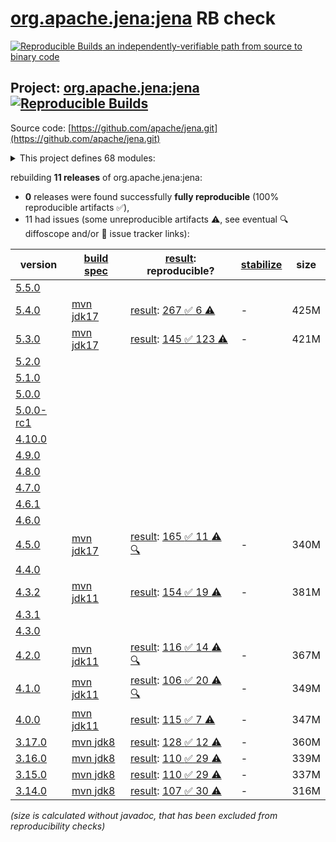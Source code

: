 [org.apache.jena:jena](https://central.sonatype.com/artifact/org.apache.jena/jena/versions) RB check
=======

[![Reproducible Builds](https://reproducible-builds.org/images/logos/rb.svg) an independently-verifiable path from source to binary code](https://reproducible-builds.org/)

## Project: [org.apache.jena:jena](https://central.sonatype.com/artifact/org.apache.jena/jena/versions) [![Reproducible Builds](https://img.shields.io/endpoint?url=https://raw.githubusercontent.com/jvm-repo-rebuild/reproducible-central/master/content/org/apache/jena/jena/badge.json)](https://github.com/jvm-repo-rebuild/reproducible-central/blob/master/content/org/apache/jena/jena/README.md)

Source code: [https://github.com/apache/jena.git](https://github.com/apache/jena.git)

<details><summary>This project defines 68 modules:</summary>

* [org.apache.jena:apache-jena](https://central.sonatype.com/artifact/org.apache.jena/apache-jena/overview)
* [org.apache.jena:apache-jena-fuseki](https://central.sonatype.com/artifact/org.apache.jena/apache-jena-fuseki/overview)
* [org.apache.jena:apache-jena-libs](https://central.sonatype.com/artifact/org.apache.jena/apache-jena-libs/overview)
* [org.apache.jena:apache-jena-osgi](https://central.sonatype.com/artifact/org.apache.jena/apache-jena-osgi/overview)
* [org.apache.jena:jena](https://central.sonatype.com/artifact/org.apache.jena/jena/overview)
* [org.apache.jena:jena-arq](https://central.sonatype.com/artifact/org.apache.jena/jena-arq/overview)
* [org.apache.jena:jena-base](https://central.sonatype.com/artifact/org.apache.jena/jena-base/overview)
* [org.apache.jena:jena-benchmarks](https://central.sonatype.com/artifact/org.apache.jena/jena-benchmarks/overview)
* [org.apache.jena:jena-benchmarks-jmh](https://central.sonatype.com/artifact/org.apache.jena/jena-benchmarks-jmh/overview)
* [org.apache.jena:jena-benchmarks-shadedJena480](https://central.sonatype.com/artifact/org.apache.jena/jena-benchmarks-shadedJena480/overview)
* [org.apache.jena:jena-benchmarks-shadedJena510](https://central.sonatype.com/artifact/org.apache.jena/jena-benchmarks-shadedJena510/overview)
* [org.apache.jena:jena-bom](https://central.sonatype.com/artifact/org.apache.jena/jena-bom/overview)
* [org.apache.jena:jena-cmds](https://central.sonatype.com/artifact/org.apache.jena/jena-cmds/overview)
* [org.apache.jena:jena-commonsrdf](https://central.sonatype.com/artifact/org.apache.jena/jena-commonsrdf/overview)
* [org.apache.jena:jena-core](https://central.sonatype.com/artifact/org.apache.jena/jena-core/overview)
* [org.apache.jena:jena-db](https://central.sonatype.com/artifact/org.apache.jena/jena-db/overview)
* [org.apache.jena:jena-dboe-base](https://central.sonatype.com/artifact/org.apache.jena/jena-dboe-base/overview)
* [org.apache.jena:jena-dboe-index](https://central.sonatype.com/artifact/org.apache.jena/jena-dboe-index/overview)
* [org.apache.jena:jena-dboe-index-test](https://central.sonatype.com/artifact/org.apache.jena/jena-dboe-index-test/overview)
* [org.apache.jena:jena-dboe-storage](https://central.sonatype.com/artifact/org.apache.jena/jena-dboe-storage/overview)
* [org.apache.jena:jena-dboe-trans-data](https://central.sonatype.com/artifact/org.apache.jena/jena-dboe-trans-data/overview)
* [org.apache.jena:jena-dboe-transaction](https://central.sonatype.com/artifact/org.apache.jena/jena-dboe-transaction/overview)
* [org.apache.jena:jena-elephas](https://central.sonatype.com/artifact/org.apache.jena/jena-elephas/overview)
* [org.apache.jena:jena-elephas-common](https://central.sonatype.com/artifact/org.apache.jena/jena-elephas-common/overview)
* [org.apache.jena:jena-elephas-io](https://central.sonatype.com/artifact/org.apache.jena/jena-elephas-io/overview)
* [org.apache.jena:jena-elephas-mapreduce](https://central.sonatype.com/artifact/org.apache.jena/jena-elephas-mapreduce/overview)
* [org.apache.jena:jena-elephas-stats](https://central.sonatype.com/artifact/org.apache.jena/jena-elephas-stats/overview)
* [org.apache.jena:jena-examples](https://central.sonatype.com/artifact/org.apache.jena/jena-examples/overview)
* [org.apache.jena:jena-extras](https://central.sonatype.com/artifact/org.apache.jena/jena-extras/overview)
* [org.apache.jena:jena-fuseki](https://central.sonatype.com/artifact/org.apache.jena/jena-fuseki/overview)
* [org.apache.jena:jena-fuseki-access](https://central.sonatype.com/artifact/org.apache.jena/jena-fuseki-access/overview)
* [org.apache.jena:jena-fuseki-core](https://central.sonatype.com/artifact/org.apache.jena/jena-fuseki-core/overview)
* [org.apache.jena:jena-fuseki-docker](https://central.sonatype.com/artifact/org.apache.jena/jena-fuseki-docker/overview)
* [org.apache.jena:jena-fuseki-fulljar](https://central.sonatype.com/artifact/org.apache.jena/jena-fuseki-fulljar/overview)
* [org.apache.jena:jena-fuseki-geosparql](https://central.sonatype.com/artifact/org.apache.jena/jena-fuseki-geosparql/overview)
* [org.apache.jena:jena-fuseki-main](https://central.sonatype.com/artifact/org.apache.jena/jena-fuseki-main/overview)
* [org.apache.jena:jena-fuseki-server](https://central.sonatype.com/artifact/org.apache.jena/jena-fuseki-server/overview)
* [org.apache.jena:jena-fuseki-ui](https://central.sonatype.com/artifact/org.apache.jena/jena-fuseki-ui/overview)
* [org.apache.jena:jena-fuseki-war](https://central.sonatype.com/artifact/org.apache.jena/jena-fuseki-war/overview)
* [org.apache.jena:jena-fuseki-webapp](https://central.sonatype.com/artifact/org.apache.jena/jena-fuseki-webapp/overview)
* [org.apache.jena:jena-geosparql](https://central.sonatype.com/artifact/org.apache.jena/jena-geosparql/overview)
* [org.apache.jena:jena-integration-tests](https://central.sonatype.com/artifact/org.apache.jena/jena-integration-tests/overview)
* [org.apache.jena:jena-iri](https://central.sonatype.com/artifact/org.apache.jena/jena-iri/overview)
* [org.apache.jena:jena-iri3986](https://central.sonatype.com/artifact/org.apache.jena/jena-iri3986/overview)
* [org.apache.jena:jena-jdbc](https://central.sonatype.com/artifact/org.apache.jena/jena-jdbc/overview)
* [org.apache.jena:jena-jdbc-core](https://central.sonatype.com/artifact/org.apache.jena/jena-jdbc-core/overview)
* [org.apache.jena:jena-jdbc-driver-bundle](https://central.sonatype.com/artifact/org.apache.jena/jena-jdbc-driver-bundle/overview)
* [org.apache.jena:jena-jdbc-driver-mem](https://central.sonatype.com/artifact/org.apache.jena/jena-jdbc-driver-mem/overview)
* [org.apache.jena:jena-jdbc-driver-remote](https://central.sonatype.com/artifact/org.apache.jena/jena-jdbc-driver-remote/overview)
* [org.apache.jena:jena-jdbc-driver-tdb](https://central.sonatype.com/artifact/org.apache.jena/jena-jdbc-driver-tdb/overview)
* [org.apache.jena:jena-langtag](https://central.sonatype.com/artifact/org.apache.jena/jena-langtag/overview)
* [org.apache.jena:jena-ontapi](https://central.sonatype.com/artifact/org.apache.jena/jena-ontapi/overview)
* [org.apache.jena:jena-osgi](https://central.sonatype.com/artifact/org.apache.jena/jena-osgi/overview)
* [org.apache.jena:jena-osgi-features](https://central.sonatype.com/artifact/org.apache.jena/jena-osgi-features/overview)
* [org.apache.jena:jena-permissions](https://central.sonatype.com/artifact/org.apache.jena/jena-permissions/overview)
* [org.apache.jena:jena-querybuilder](https://central.sonatype.com/artifact/org.apache.jena/jena-querybuilder/overview)
* [org.apache.jena:jena-rdfconnection](https://central.sonatype.com/artifact/org.apache.jena/jena-rdfconnection/overview)
* [org.apache.jena:jena-rdfpatch](https://central.sonatype.com/artifact/org.apache.jena/jena-rdfpatch/overview)
* [org.apache.jena:jena-sdb](https://central.sonatype.com/artifact/org.apache.jena/jena-sdb/overview)
* [org.apache.jena:jena-serviceenhancer](https://central.sonatype.com/artifact/org.apache.jena/jena-serviceenhancer/overview)
* [org.apache.jena:jena-shacl](https://central.sonatype.com/artifact/org.apache.jena/jena-shacl/overview)
* [org.apache.jena:jena-shaded-guava](https://central.sonatype.com/artifact/org.apache.jena/jena-shaded-guava/overview)
* [org.apache.jena:jena-shex](https://central.sonatype.com/artifact/org.apache.jena/jena-shex/overview)
* [org.apache.jena:jena-tdb](https://central.sonatype.com/artifact/org.apache.jena/jena-tdb/overview)
* [org.apache.jena:jena-tdb1](https://central.sonatype.com/artifact/org.apache.jena/jena-tdb1/overview)
* [org.apache.jena:jena-tdb2](https://central.sonatype.com/artifact/org.apache.jena/jena-tdb2/overview)
* [org.apache.jena:jena-text](https://central.sonatype.com/artifact/org.apache.jena/jena-text/overview)
* [org.apache.jena:jena-text-es](https://central.sonatype.com/artifact/org.apache.jena/jena-text-es/overview)
</details>

rebuilding **11 releases** of org.apache.jena:jena:
- **0** releases were found successfully **fully reproducible** (100% reproducible artifacts :white_check_mark:),
- 11 had issues (some unreproducible artifacts :warning:, see eventual :mag: diffoscope and/or :memo: issue tracker links):

| version | [build spec](/BUILDSPEC.md) | [result](https://reproducible-builds.org/docs/jvm/): reproducible? | [stabilize](https://github.com/google/oss-rebuild/blob/main/cmd/stabilize/README.md) | size |
| -- | --------- | ------ | ------ | -- |
| [5.5.0](https://central.sonatype.com/artifact/org.apache.jena/jena/5.5.0/pom) | | | |
| [5.4.0](https://central.sonatype.com/artifact/org.apache.jena/jena/5.4.0/pom) | [mvn jdk17](jena-5.4.0.buildspec) | [result](jena-5.4.0.buildinfo): [267 :white_check_mark:  6 :warning:](jena-5.4.0.buildcompare) | - | 425M |
| [5.3.0](https://central.sonatype.com/artifact/org.apache.jena/jena/5.3.0/pom) | [mvn jdk17](jena-5.3.0.buildspec) | [result](jena-5.3.0.buildinfo): [145 :white_check_mark:  123 :warning:](jena-5.3.0.buildcompare) | - | 421M |
| [5.2.0](https://central.sonatype.com/artifact/org.apache.jena/jena/5.2.0/pom) | | | |
| [5.1.0](https://central.sonatype.com/artifact/org.apache.jena/jena/5.1.0/pom) | | | |
| [5.0.0](https://central.sonatype.com/artifact/org.apache.jena/jena/5.0.0/pom) | | | |
| [5.0.0-rc1](https://central.sonatype.com/artifact/org.apache.jena/jena/5.0.0-rc1/pom) | | | |
| [4.10.0](https://central.sonatype.com/artifact/org.apache.jena/jena/4.10.0/pom) | | | |
| [4.9.0](https://central.sonatype.com/artifact/org.apache.jena/jena/4.9.0/pom) | | | |
| [4.8.0](https://central.sonatype.com/artifact/org.apache.jena/jena/4.8.0/pom) | | | |
| [4.7.0](https://central.sonatype.com/artifact/org.apache.jena/jena/4.7.0/pom) | | | |
| [4.6.1](https://central.sonatype.com/artifact/org.apache.jena/jena/4.6.1/pom) | | | |
| [4.6.0](https://central.sonatype.com/artifact/org.apache.jena/jena/4.6.0/pom) | | | |
| [4.5.0](https://central.sonatype.com/artifact/org.apache.jena/jena/4.5.0/pom) | [mvn jdk17](jena-4.5.0.buildspec) | [result](jena-4.5.0.buildinfo): [165 :white_check_mark:  11 :warning:](jena-4.5.0.buildcompare) [:mag:](jena-4.5.0.diffoscope) | - | 340M |
| [4.4.0](https://central.sonatype.com/artifact/org.apache.jena/jena/4.4.0/pom) | | | |
| [4.3.2](https://central.sonatype.com/artifact/org.apache.jena/jena/4.3.2/pom) | [mvn jdk11](jena-4.3.2.buildspec) | [result](jena-4.3.2.buildinfo): [154 :white_check_mark:  19 :warning:](jena-4.3.2.buildcompare) | - | 381M |
| [4.3.1](https://central.sonatype.com/artifact/org.apache.jena/jena/4.3.1/pom) | | | |
| [4.3.0](https://central.sonatype.com/artifact/org.apache.jena/jena/4.3.0/pom) | | | |
| [4.2.0](https://central.sonatype.com/artifact/org.apache.jena/jena/4.2.0/pom) | [mvn jdk11](jena-4.2.0.buildspec) | [result](jena-4.2.0.buildinfo): [116 :white_check_mark:  14 :warning:](jena-4.2.0.buildcompare) [:mag:](jena-4.2.0.diffoscope) | - | 367M |
| [4.1.0](https://central.sonatype.com/artifact/org.apache.jena/jena/4.1.0/pom) | [mvn jdk11](jena-4.1.0.buildspec) | [result](jena-4.1.0.buildinfo): [106 :white_check_mark:  20 :warning:](jena-4.1.0.buildcompare) [:mag:](jena-4.1.0.diffoscope) | - | 349M |
| [4.0.0](https://central.sonatype.com/artifact/org.apache.jena/jena/4.0.0/pom) | [mvn jdk11](jena-4.0.0.buildspec) | [result](jena-4.0.0.buildinfo): [115 :white_check_mark:  7 :warning:](jena-4.0.0.buildcompare) | - | 347M |
| [3.17.0](https://central.sonatype.com/artifact/org.apache.jena/jena/3.17.0/pom) | [mvn jdk8](jena-3.17.0.buildspec) | [result](jena-osgi-features-3.17.0.buildinfo): [128 :white_check_mark:  12 :warning:](jena-osgi-features-3.17.0.buildcompare) | - | 360M |
| [3.16.0](https://central.sonatype.com/artifact/org.apache.jena/jena/3.16.0/pom) | [mvn jdk8](jena-3.16.0.buildspec) | [result](jena-osgi-features-3.16.0.buildinfo): [110 :white_check_mark:  29 :warning:](jena-osgi-features-3.16.0.buildcompare) | - | 339M |
| [3.15.0](https://central.sonatype.com/artifact/org.apache.jena/jena/3.15.0/pom) | [mvn jdk8](jena-3.15.0.buildspec) | [result](jena-osgi-features-3.15.0.buildinfo): [110 :white_check_mark:  29 :warning:](jena-osgi-features-3.15.0.buildcompare) | - | 337M |
| [3.14.0](https://central.sonatype.com/artifact/org.apache.jena/jena/3.14.0/pom) | [mvn jdk8](jena-3.14.0.buildspec) | [result](jena-osgi-features-3.14.0.buildinfo): [107 :white_check_mark:  30 :warning:](jena-osgi-features-3.14.0.buildcompare) | - | 316M |

<i>(size is calculated without javadoc, that has been excluded from reproducibility checks)</i>
